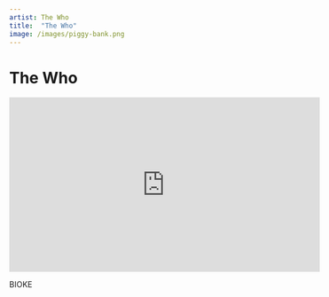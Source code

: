 ```yaml
---
artist: The Who
title:  "The Who"
image: /images/piggy-bank.png
---
```


# The Who

<iframe width="560" height="315" src="https://www.youtube.com/embed/QV_9pn7MGUo" frameborder="0" allowfullscreen></iframe>

BIOKE